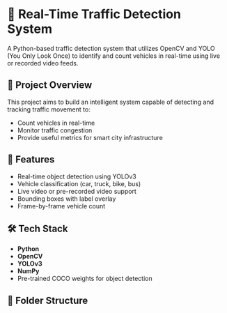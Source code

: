 # 🚦 Real-Time Traffic Detection System

A Python-based traffic detection system that utilizes OpenCV and YOLO (You Only Look Once) to identify and count vehicles in real-time using live or recorded video feeds.

## 📌 Project Overview

This project aims to build an intelligent system capable of detecting and tracking traffic movement to:
- Count vehicles in real-time
- Monitor traffic congestion
- Provide useful metrics for smart city infrastructure

## 🔧 Features

- Real-time object detection using YOLOv3
- Vehicle classification (car, truck, bike, bus)
- Live video or pre-recorded video support
- Bounding boxes with label overlay
- Frame-by-frame vehicle count

## 🛠️ Tech Stack

- **Python**
- **OpenCV**
- **YOLOv3**
- **NumPy**
- Pre-trained COCO weights for object detection

## 📁 Folder Structure

